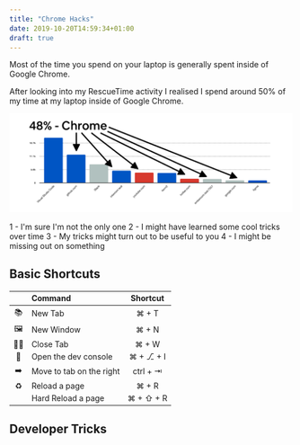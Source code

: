 ```yaml
---
title: "Chrome Hacks"
date: 2019-10-20T14:59:34+01:00
draft: true
---
```


Most of the time you spend on your laptop is generally spent inside of Google Chrome.

After looking into my RescueTime activity I realised I spend around 50% of my time at my laptop inside of Google Chrome.

![](/chrome-hacks/chrome-time.png)

1 - I'm sure I'm not the only one
2 - I might have learned some cool tricks over time
3 - My tricks might turn out to be useful to you
4 - I might be missing out on something

## Basic Shortcuts

| | Command |  Shortcut      |
| :-------------: | :------------- |  :-------------: | 
| 📚 | New Tab | ⌘ + T | 
| 🖼 | New Window | ⌘ + N | 
| 🙅‍♂ | Close Tab | ⌘ + W | 
| 🔎 | Open the dev console | ⌘ + ⎇ + I | 
| ➡️ | Move to tab on the right | ctrl + ⇥ |
| ♻️ | Reload a page | ⌘ + R |
|  | Hard Reload a page | ⌘ + ⇧ + R |

## Developer Tricks
